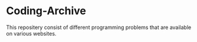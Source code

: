 # Coding-Archive
This repositery consist of different programming problems that are available on various websites. 
